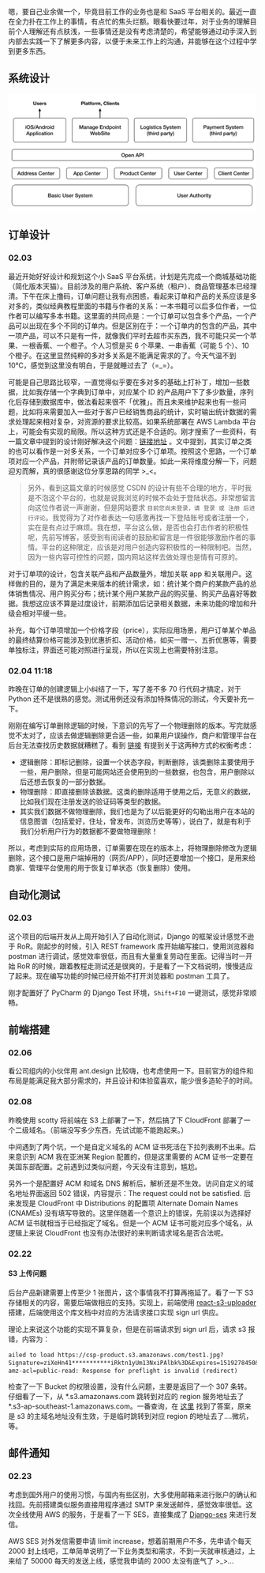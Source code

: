 嗯，要自己业余做一个，毕竟目前工作的业务也是和 SaaS 平台相关的。最近一直在全力扑在工作上的事情，有点忙的焦头烂额。眼看快要过年，对于业务的理解目前个人理解还有点肤浅，一些事情还是没有考虑清楚的，希望能够通过动手深入到内部去实践一下了解更多内容，以便于未来工作上的沟通，并能够在这个过程中学到更多东西。

## 系统设计

![](./_image/2018-02-10-15-13-55.jpg)


## 订单设计 

### 02.03

最近开始好好设计和规划这个小 SaaS 平台系统，计划是先完成一个商城基础功能（简化版本天猫）。目前涉及的用户系统、客户系统（租户）、商品管理基本已经理清。下午在床上撸码，订单问题让我有点困惑，看起来订单和产品的关系应该是多对多的，类似经典教程里面的书籍与作者的关系：一本书籍可以后多位作者，一位作者可以编写多本书籍。这里面的共同点是：一个订单可以包含多个产品，一个产品可以出现在多个不同的订单内。但是区别在于：一个订单内的包含的产品，其中一项产品，可以不只是有一件，就像我们平时去超市买东西，我不可能只买一个苹果、一根香蕉、一个橙子。个人习惯是买 6 个苹果、一串香蕉（可能 5 个）、10 个橙子。在这里显然纯粹的多对多关系是不能满足需求的了。今天气温不到 10℃，感觉到这里没有明白，于是就睡过去了（=_=）。

可能是自己思路比较窄，一直觉得似乎要在多对多的基础上打补丁，增加一些数据，比如我存储一个字典到订单中，对应某个 ID 的产品用户下了多少数量，序列化后存储到数据库中，做法看起来很不「优雅」。而且未来维护起来也有一些问题，比如将来需要加入一些对于客户已经销售商品的统计，实时输出统计数据的需求处理起来相对复杂，对资源的要求比较高。如果系统部署在 AWS Lambda 平台上，可能会有实现的局限。所以这种方式还是不合适的。刚才搜索了一些资料，有一篇文章中提到的设计刚好解决这个问题：[链接地址](http://blog.csdn.net/cocosstudio/article/details/72654928) 。文中提到，其实订单之类的也可以看作是一对多关系，一个订单对应多个订单项。按照这个思路，一个订单项对应一个产品，并附带记录该产品的订单数量。如此一来将维度分解一下，问题迎刃而解，真的很感谢这位分享思路的同学 >_<。

> 另外，看到这篇文章的时候感觉 CSDN 的设计有些不合理的地方，平时我是不泡这个平台的，也就是说我浏览的时候不会处于登陆状态。非常想留言向这位作者说一声谢谢，但是网站要求 `目前您尚未登录，请 登录 或 注册 后进行评论`。我觉得为了对作者表达一句感激再找一下登陆账号或者注册一个，实在是有点过于麻烦。我在想，平台这么做，是否也会打击作者的积极性呢，先前写博客，感受到有阅读者的鼓励和留言是一件很能够激励作者的事情。平台的这种限定，应该是对用户创造内容积极性的一种限制吧。当然，因为一些内容可控性的问题，国内网站这样去做处理也是情有可原的。

对于订单项的设计，包含关联产品和产品数量外，增加关联 app 和关联用户。这样做的目的，是为了满足未来版本的统计需求，如：统计某个商户的某款产品的总体销售情况、用户购买分布；统计某个用户某款产品的购买量、购买产品喜好等数据。我想这应该不算是过度设计，前期添加后记录相关数据，未来功能的增加和升级会相对平缓一些。

补充，每个订单项增加一个价格字段（price），实际应用场景，用户订单某个单品的最终结算价格可能涉及到优惠折扣、活动价格，如买一赠一、五折优惠等，需要单独标注，界面还可能对照进行呈现，所以在实现上也需要特别注意。

### 02.04 11:18
昨晚在订单的创建逻辑上小纠结了一下，写了差不多 70 行代码才搞定，对于 Python 还不是很熟的感觉。测试用例还没有添加特殊情况的测试，今天要补充一下。

刚刚在编写订单删除逻辑的时候，下意识的先写了一个物理删除的版本。写完就感觉不太对了，应该去做逻辑删除更合适一些，如果用户误操作，商户和管理平台在后台无法查找历史数据就糟糕了。看到 [链接](https://segmentfault.com/q/1010000009645538/a-1020000009645576) 有提到关于这两种方式的权衡考虑：

- 逻辑删除：即标记删除，设置一个状态字段，判断删除，该类删除主要使用于一些，用户删除，但是可能网站还会使用到的一些数据，也包含，用户删除以后还想去恢复的一部分数据。
- 物理删除：即直接删除该数据。这类的删除适用于使用之后，无意义的数据，比如我们现在注册发送的验证码等类型的数据。
- 其实我们数据不做物理删除，我们也是为了以后能更好的勾勒出用户在本站的信息图谱（包括爱好，住址，曾发布，浏览历史等等），说白了，就是有利于我们分析用户行为的数据都不要做物理删除！

所以，考虑到实际的应用场景，订单需要在现在的版本上，将物理删除修改为逻辑删除，这个接口是用户端掉用的（网页/APP），同时还要增加一个接口，是用来给商家、管理平台使用的用于恢复订单状态（恢复删除）使用。



## 自动化测试

### 02.03

这个项目的后端开发从上周开始引入了自动化测试，Django 的框架设计感觉不逊于 RoR。刚起步的时候，引入 REST framework 库开始编写接口，使用浏览器和 postman 进行调试，感觉效率很低，而且有大量重复劳动在里面。记得当时一开始 RoR 的时候，跟着教程走测试还是很爽的，于是看了一下文档说明，慢慢适应了起来。现在编写功能的时候已经开始不打开浏览器和 postman 工具了。

刚才配置好了 PyCharm 的 Django Test 环境，`Shift+F10` 一键测试，感觉非常顺畅。

## 前端搭建

### 02.06

看公司组内的小伙伴用 ant.design 比较嗨，也考虑使用一下。目前官方的组件和布局是能满足我大部分需求的，并且设计和体验蛮喜欢，能少很多造轮子的时间。

### 02.08

昨晚使用 scotty 将前端在 S3 上部署了一下，然后搞了下 CloudFront 部署了一个二级域名。（前端没写多少东西，先试试能不能跑起来。）

中间遇到了两个坑，一个是自定义域名的 ACM 证书死活在下拉列表刷不出来。后来意识到 ACM 我在亚洲某 Region 配置的，但是这里需要的 ACM 证书一定要在 美国东部配置。之前遇到过类似问题，今天没有注意到，尴尬。

另外一个是配置好 ACM 和域名 DNS 解析后，解析还是不生效。访问自定义的域名地址界面返回 502 错误，内容提示：The request could not be satisfied. 后来发现是 CloudFront 中 Distributions 的配置项 Alternate Domain Names (CNAMEs) 没有填写导致的。这里伴随着一个意识上的错误，先前误以为选择好 ACM 证书就相当于已经指定了域名。但是一个 ACM 证书可能对应多个域名，从逻辑上来说 CloudFront 也没有办法很好的来判断请求域名是否合法呢。

### 02.22

#### S3 上传问题

后台产品新建需要上传至少 1 张图片，这个事情我不打算再拖延了。看了一下 S3 存储相关的内容，需要后端做相应的支持。实现上，前端使用 [react-s3-uploader](https://github.com/odysseyscience/react-s3-uploader) 搭建，后端使用这个库文档中对应的方法请求接口实现 sign url 供应。

理论上来说这个功能的实现不算复杂，但是在前端请求到 sign url 后，请求 s3 报错，内容为：

```
ailed to load https://csp-product.s3.amazonaws.com/test1.jpg?Signature=ziXeHn41***********iRktn1yUm13NxiPAlbk%3D&Expires=1519278450&AWSAccessKeyId=A***************A&x-amz-acl=public-read: Response for preflight is invalid (redirect)
```

检查了一下 Bucket 的权限设置，没有什么问题，主要是返回了一个 307 条转。仔细看了一下，从 *.s3.amazonaws.com 跳转到对应的 region 服务地址去了 *.s3-ap-southeast-1.amazonaws.com。一番查询，在 [这里](http://www.corrspt.com/blog/2016/01/17/uploading-to-amazon-s3-response-for-preflight-is-invalid-redirect-307/) 找到了答案，原来是 s3 的主域名地址没有生效，于是临时跳转到对应 region 的地址去了….微坑，等。



## 邮件通知

### 02.23

考虑到国外用户的使用习惯，与国内有些区别，大多使用邮箱来进行账户的确认和找回。先前搭建类似服务直接用程序通过 SMTP 来发送邮件，感觉效率很低。这次全线使用 AWS 的服务，于是看了一下 SES，直接集成了 [Django-ses](https://github.com/django-ses/django-ses) 来进行发信。

AWS SES 对外发信需要申请 limit increase，想着前期用户不多，先申请个每天 2000 封上线吧，工单简单说明了一下业务类型和需求，不到一天就审核通过，上来给了 50000 每天的发送上线，感觉我申请的 2000 太没有底气了 >_>...